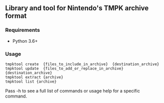 ## Library and tool for Nintendo's TMPK archive format

### Requirements
* Python 3.6+

### Usage

```
tmpktool create  {files_to_include_in_archive}  {destination_archive}
tmpktool update  {files_to_add_or_replace_in_archive}  {destination_archive}
tmpktool extract {archive}
tmpktool list {archive}
```

Pass -h to see a full list of commands or usage help for a specific command.
